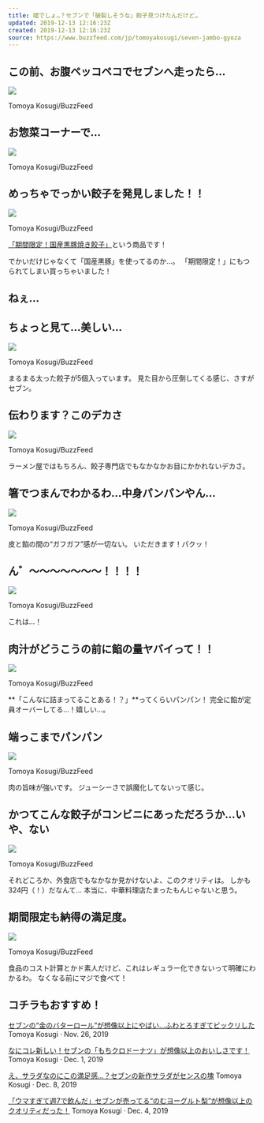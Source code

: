 ```yaml
---
title: 嘘でしょ…？セブンで「破裂しそうな」餃子見つけたんだけど…
updated: 2019-12-13 12:16:23Z
created: 2019-12-13 12:16:23Z
source: https://www.buzzfeed.com/jp/tomoyakosugi/seven-jambo-gyoza
---
```


##   この前、お腹ペッコペコでセブンへ走ったら…

 ![](https://img.buzzfeed.com/buzzfeed-static/static/2019-12/9/8/asset/0d567358e9dd/sub-buzz-1782-1575879215-2.jpg?downsize=700%3A%2A&output-quality=auto&output-format=auto&output-quality=auto&output-format=auto&downsize=360:*)

  Tomoya Kosugi/BuzzFeed

##   お惣菜コーナーで…

 ![](https://img.buzzfeed.com/buzzfeed-static/static/2019-12/9/8/asset/62853f8fc87e/sub-buzz-1775-1575879460-7.jpg?downsize=700%3A%2A&output-quality=auto&output-format=auto&output-quality=auto&output-format=auto&downsize=360:*)

  Tomoya Kosugi/BuzzFeed

##   めっちゃでっかい餃子を発見しました！！

 ![](https://img.buzzfeed.com/buzzfeed-static/static/2019-12/9/8/asset/9b9084c3133e/sub-buzz-1737-1575879462-1.jpg?downsize=700%3A%2A&output-quality=auto&output-format=auto&output-quality=auto&output-format=auto&downsize=360:*)

  Tomoya Kosugi/BuzzFeed

[「期間限定！国産黒豚焼き餃子」](https://www.sej.co.jp/i/item/190000104160.html?category=1&page=1)という商品です！

でかいだけじゃなくて「国産黒豚」を使ってるのか…。
「期間限定！」にもつられてしまい買っちゃいました！

##   ねぇ…

##   ちょっと見て…美しい…

 ![](https://img.buzzfeed.com/buzzfeed-static/static/2019-12/9/8/asset/db88eeda92a1/sub-buzz-1212-1575879487-3.jpg)

  Tomoya Kosugi/BuzzFeed

まるまる太った餃子が5個入っています。
見た目から圧倒してくる感じ、さすがセブン。

##   伝わります？このデカさ

 ![](https://img.buzzfeed.com/buzzfeed-static/static/2019-12/9/8/asset/665ebea3b093/sub-buzz-1714-1575879489-1.jpg)

  Tomoya Kosugi/BuzzFeed

ラーメン屋ではもちろん、餃子専門店でもなかなかお目にかかれないデカさ。

##   箸でつまんでわかるわ…中身パンパンやん…

 ![](https://img.buzzfeed.com/buzzfeed-static/static/2019-12/9/8/asset/edfe341007c4/sub-buzz-1772-1575879501-1.jpg)

  Tomoya Kosugi/BuzzFeed

皮と餡の間の“ガフガフ”感が一切ない。
いただきます！パクッ！

##   ん゛〜〜〜〜〜〜〜！！！！

 ![](https://img.buzzfeed.com/buzzfeed-static/static/2019-12/9/8/asset/02f595c76922/sub-buzz-179-1575879556-7.jpg)

  Tomoya Kosugi/BuzzFeed

これは…！

##   肉汁がどうこうの前に餡の量ヤバイって！！

 ![](https://img.buzzfeed.com/buzzfeed-static/static/2019-12/9/8/asset/02f595c76922/sub-buzz-175-1575879524-15.jpg)

  Tomoya Kosugi/BuzzFeed

**「こんなに詰まってることある！？」**ってくらいパンパン！
完全に餡が定員オーバーしてる…！嬉しい…。

##   端っこまでパンパン

 ![](https://img.buzzfeed.com/buzzfeed-static/static/2019-12/9/8/asset/d355d4162382/sub-buzz-1808-1575879523-1.jpg)

  Tomoya Kosugi/BuzzFeed

肉の旨味が強いです。
ジューシーさで誤魔化してないって感じ。

##   かつてこんな餃子がコンビニにあっただろうか…いや、ない

 ![](https://img.buzzfeed.com/buzzfeed-static/static/2019-12/9/8/asset/374659d6c6a3/sub-buzz-1190-1575879526-2.jpg)

  Tomoya Kosugi/BuzzFeed

それどころか、外食店でもなかなか見かけないよ、このクオリティは。
しかも324円（！）だなんて…
本当に、中華料理店たまったもんじゃないと思う。

##   期間限定も納得の満足度。

 ![](https://img.buzzfeed.com/buzzfeed-static/static/2019-12/9/8/asset/c970d87c6330/sub-buzz-1831-1575881702-4.jpg)

  Tomoya Kosugi/BuzzFeed

食品のコスト計算とかド素人だけど、これはレギュラー化できないって明確にわかるわ。
なくなる前にマジで食べて！

## コチラもおすすめ！

 [セブンの“金のバターロール”が想像以上にやばい…ふわとろすぎてビックリした](https://www.buzzfeed.com/jp/tomoyakosugi/seven-bread-roll-gold?bfsource=relatedmanual)  Tomoya Kosugi  · Nov. 26, 2019

 [なにコレ新しい！セブンの「もちクロドーナツ」が想像以上のおいしさです！](https://www.buzzfeed.com/jp/tomoyakosugi/seven-mochi-kuro-donut?bfsource=relatedmanual)  Tomoya Kosugi  · Dec. 1, 2019

 [え、サラダなのにこの満足感…？セブンの新作サラダがセンスの塊](https://www.buzzfeed.com/jp/tomoyakosugi/esaradananonikonosebunnosaradagasensuno?bfsource=relatedmanual)  Tomoya Kosugi  · Dec. 8, 2019

 [「ウマすぎて週7で飲んだ」セブンが売ってる“のむヨーグルト梨”が想像以上のクオリティだった！](https://www.buzzfeed.com/jp/tomoyakosugi/seven-nashi-yogurt?bfsource=relatedmanual)  Tomoya Kosugi  · Dec. 4, 2019